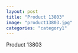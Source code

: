 ```yaml
---
layout: post
title: "Product 13803"
image: "product13803.jpg"
categories: "category1"
---
```

Product 13803
